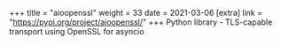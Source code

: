 +++
title = "aioopenssl"
weight = 33
date = 2021-03-06
[extra]
link = "https://pypi.org/project/aioopenssl/"
+++
Python library - TLS-capable transport using OpenSSL for asyncio

